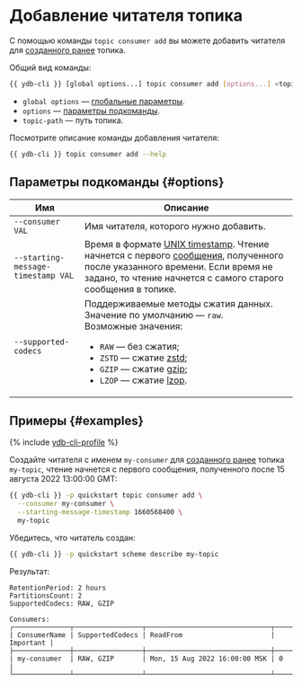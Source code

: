 # Добавление читателя топика

С помощью команды `topic consumer add` вы можете добавить читателя для [созданного ранее](topic-create.md) топика.

Общий вид команды:

```bash
{{ ydb-cli }} [global options...] topic consumer add [options...] <topic-path>
```

* `global options` — [глобальные параметры](commands/global-options.md).
* `options` — [параметры подкоманды](#options).
* `topic-path` — путь топика.

Посмотрите описание команды добавления читателя:

```bash
{{ ydb-cli }} topic consumer add --help
```

## Параметры подкоманды {#options}

Имя | Описание
---|---
`--consumer VAL` | Имя читателя, которого нужно добавить.
`--starting-message-timestamp VAL` | Время в формате [UNIX timestamp](https://ru.wikipedia.org/wiki/Unix-время). Чтение начнется с первого [сообщения](../../concepts/datamodel/topic.md#message), полученного после указанного времени. Если время не задано, то чтение начнется с самого старого сообщения в топике.
`--supported-codecs` | Поддерживаемые методы сжатия данных.<br/>Значение по умолчанию — `raw`.<br/>Возможные значения:<ul><li>`RAW` — без сжатия;</li><li>`ZSTD` — сжатие [zstd](https://ru.wikipedia.org/wiki/Zstandard);</li><li>`GZIP` — сжатие [gzip](https://ru.wikipedia.org/wiki/Gzip);</li><li>`LZOP` — сжатие [lzop](https://ru.wikipedia.org/wiki/Lzop).</li></ul>

## Примеры {#examples}

{% include [ydb-cli-profile](../../_includes/ydb-cli-profile.md) %}

Создайте читателя с именем `my-consumer` для [созданного ранее](topic-create.md) топика `my-topic`, чтение начнется с первого сообщения, полученного после 15 августа 2022 13:00:00 GMT:

```bash
{{ ydb-cli }} -p quickstart topic consumer add \
  --consumer my-consumer \
  --starting-message-timestamp 1660568400 \
  my-topic
```

Убедитесь, что читатель создан:

```bash
{{ ydb-cli }} -p quickstart scheme describe my-topic
```

Результат:

```text
RetentionPeriod: 2 hours
PartitionsCount: 2
SupportedCodecs: RAW, GZIP

Consumers:
┌──────────────┬─────────────────┬───────────────────────────────┬───────────┐
| ConsumerName | SupportedCodecs | ReadFrom                      | Important |
├──────────────┼─────────────────┼───────────────────────────────┼───────────┤
| my-consumer  | RAW, GZIP       | Mon, 15 Aug 2022 16:00:00 MSK | 0         |
└──────────────┴─────────────────┴───────────────────────────────┴───────────┘
```
